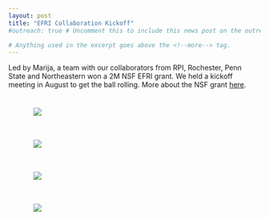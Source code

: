 ```yaml
---
layout: post
title: "EFRI Collaboration Kickoff"
#outreach: true # Uncomment this to include this news post on the outreach page.

# Anything used in the excerpt goes above the <!--more--> tag.
---
```


Led by Marija, a team with our collaborators from RPI, Rochester, Penn State and Northeastern won a 2M NSF EFRI grant. We held a kickoff meeting in August to get the ball rolling. More about the NSF grant <a href="http://www.research.gov/research-portal/appmanager/base/desktop;jsessionid=LjN8VW4XgbgTkG40p2x2lj2LpjkGmndBckgF9mbLTDh102lwhc5d!230755064!1259257297?_nfpb=true&_windowLabel=rsrRecentAwards_2&wsrp-urlType=blockingAction&wsrp-url=&wsrp-requiresRewrite=&wsrp-navigationalState=eJyLL07OL0i1Tc-JT0rMUYNQtgBZ6Af8&wsrp-interactionState=wlprsrRecentAwards_2_action%3DviewRsrDetail%26wlprsrRecentAwards_2_fedAwrdId%3D1542707&wsrp-mode=wsrp%3Aview&wsrp-windowState=" >here</a>.

<figure class="hide-for-small" style="float: left; padding: 10px; width: 310px;">
  <img src="{{site.baseurl}}/{{site.img_path}}/EFRI_meeting_1.jpg">
</figure>
<figure class="hide-for-small" style="float: left; padding: 10px; width: 310px;">
  <img src="{{site.baseurl}}/{{site.img_path}}/EFRI_meeting_2.jpg">
</figure>
<figure class="hide-for-small" style="float: left; padding: 10px; width: 310px;">
  <img src="{{site.baseurl}}/{{site.img_path}}/EFRI_meeting_3.jpg">
</figure>
<figure style="float: left; padding: 10px; width: 310px;">
  <img src="{{site.baseurl}}/{{site.img_path}}/EFRI_meeting_4.jpg">
</figure>
<!--more-->
